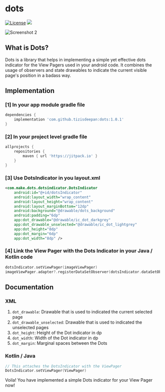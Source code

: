 # dots
[![License](https://img.shields.io/badge/license-Apache%202-4EB1BA.svg?style=flat-square)](https://www.apache.org/licenses/LICENSE-2.0.html)
[![](https://jitpack.io/v/tizisdeepan/dots.svg)](https://jitpack.io/#tizisdeepan/dots)

![Screenshot 2](https://github.com/tizisdeepan/dots/raw/master/screenshots/ss2.png)
## What is Dots?
Dots is a library that helps in implementing a simple yet effective dots indicator for the View Pagers used in your android code. It combines the usage of observers and state drawables to indicate the current visible page's position in a badass way.

## Implementation
### [1] In your app module gradle file

``` groovy
dependencies {
    implementation 'com.github.tizisdeepan:dots:1.0.1'
}
```

### [2] In your project level gradle file

``` groovy
allprojects {
    repositories {
        maven { url 'https://jitpack.io' }
    }
}
```

### [3] Use DotsIndicator in you layout.xml
```xml
<com.make.dots.dotsindicator.DotsIndicator
    android:id="@+id/dotsIndicator"
    android:layout_width="wrap_content"
    android:layout_height="wrap_content"
    android:layout_marginBottom="12dp"
    android:background="@drawable/dots_background"
    android:padding="6dp"
    app:dot_drawable="@drawable/ic_dot_darkgrey"
    app:dot_drawable_unselected="@drawable/ic_dot_lightgrey"
    app:dot_height="8dp"
    app:dot_margin="6dp"
    app:dot_width="8dp" />
```

### [4] Link the View Pager with the Dots Indicator in your Java / Kotlin code
```kotlin
dotsIndicator.setViewPager(imageViewPager)
imageViewPager.adapter?.registerDataSetObserver(dotsIndicator.dataSetObserver)
```

## Documentation
### XML
1. `dot_drawable`: Drawable that is used to indicated the current selected page
2. `dot_drawable_unselected`: Drawable that is used to indicated the unselected pages
3. `dot_height`: Height of the Dot indicator in dp
4. `dot_width`: Width of the Dot indicator in dp
5. `dot_margin`: Marginal spaces between the Dots

### Kotlin / Java
``` kotlin
// This attaches the DotsIndicator with the ViewPager
DotsIndicator.setViewPager(ViewPager)
```

Voila! You have implemented a simple Dots indicator for your View Pager now!

